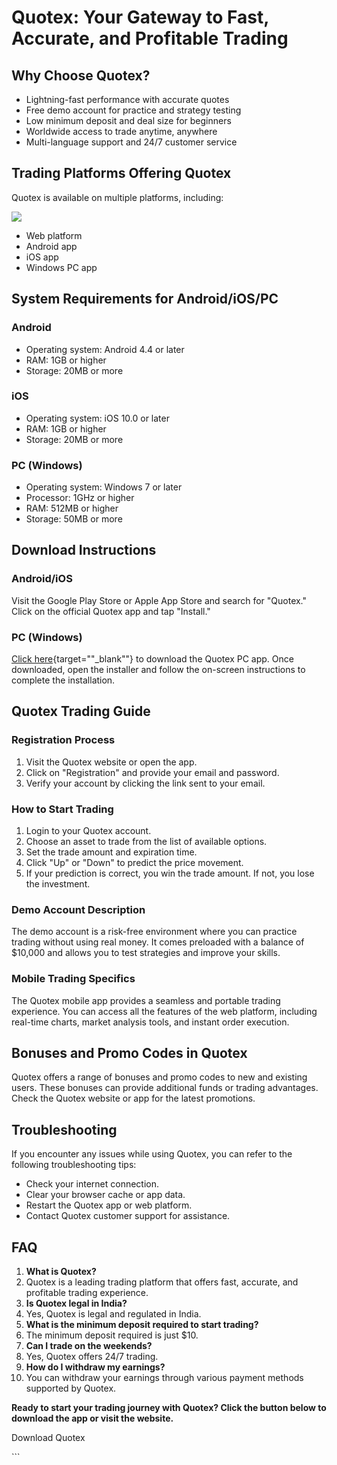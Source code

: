 # Quotex: Your Gateway to Fast, Accurate, and Profitable Trading

## Why Choose Quotex?

-   Lightning-fast performance with accurate quotes
-   Free demo account for practice and strategy testing
-   Low minimum deposit and deal size for beginners
-   Worldwide access to trade anytime, anywhere
-   Multi-language support and 24/7 customer service

## Trading Platforms Offering Quotex

Quotex is available on multiple platforms, including:

[![](https://static.quotex.io/files/1_en/300_250.jpg)](https://traff.sbs/brokerqxsignupf)

-   Web platform
-   Android app
-   iOS app
-   Windows PC app

## System Requirements for Android/iOS/PC

### Android

-   Operating system: Android 4.4 or later
-   RAM: 1GB or higher
-   Storage: 20MB or more

### iOS

-   Operating system: iOS 10.0 or later
-   RAM: 1GB or higher
-   Storage: 20MB or more

### PC (Windows)

-   Operating system: Windows 7 or later
-   Processor: 1GHz or higher
-   RAM: 512MB or higher
-   Storage: 50MB or more

## Download Instructions

### Android/iOS

Visit the Google Play Store or Apple App Store and search for
"Quotex." Click on the official Quotex app and tap
"Install."

### PC (Windows)

[Click
here](\%22https://traff.sbs/quotexonelink\%22){target=""_blank""}
to download the Quotex PC app. Once downloaded, open the installer and
follow the on-screen instructions to complete the installation.

## Quotex Trading Guide

### Registration Process

1.  Visit the Quotex website or open the app.
2.  Click on "Registration" and provide your email and password.
3.  Verify your account by clicking the link sent to your email.

### How to Start Trading

1.  Login to your Quotex account.
2.  Choose an asset to trade from the list of available options.
3.  Set the trade amount and expiration time.
4.  Click "Up" or "Down" to predict the price movement.
5.  If your prediction is correct, you win the trade amount. If not, you
    lose the investment.

### Demo Account Description

The demo account is a risk-free environment where you can practice
trading without using real money. It comes preloaded with a balance of
\$10,000 and allows you to test strategies and improve your skills.

### Mobile Trading Specifics

The Quotex mobile app provides a seamless and portable trading
experience. You can access all the features of the web platform,
including real-time charts, market analysis tools, and instant order
execution.

## Bonuses and Promo Codes in Quotex

Quotex offers a range of bonuses and promo codes to new and existing
users. These bonuses can provide additional funds or trading advantages.
Check the Quotex website or app for the latest promotions.

## Troubleshooting

If you encounter any issues while using Quotex, you can refer to the
following troubleshooting tips:

-   Check your internet connection.
-   Clear your browser cache or app data.
-   Restart the Quotex app or web platform.
-   Contact Quotex customer support for assistance.

## FAQ

1.  **What is Quotex?**
2.  Quotex is a leading trading platform that offers fast, accurate, and
    profitable trading experience.
3.  **Is Quotex legal in India?**
4.  Yes, Quotex is legal and regulated in India.
5.  **What is the minimum deposit required to start trading?**
6.  The minimum deposit required is just \$10.
7.  **Can I trade on the weekends?**
8.  Yes, Quotex offers 24/7 trading.
9.  **How do I withdraw my earnings?**
10. You can withdraw your earnings through various payment methods
    supported by Quotex.

**Ready to start your trading journey with Quotex? Click the button
below to download the app or visit the website.**

Download Quotex

\`\`\`

